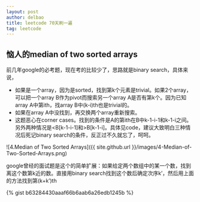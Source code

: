 ```yaml
---
layout: post
author: delbao
title: leetcode 70天刷一遍
tag: leetcode
---
```


## 恼人的median of two sorted arrays

前几年google的必考题，现在考的比较少了，思路就是binary search，具体来说，

* 如果是一个array，因为是sorted，找到第k个元素是trivial。如果2个array，可以把一个array B作为pivot而搜索另一个array A是否有第k个。因为已知array A中第ith，找array B中(k-i)th也是trivial的。
* 如果在array A中没找到，再交换两个array重新搜索。
* 这题恶心在corner cases。找到的条件是A的第ith在B中k-1-i-1和k-1-i之间。另外两种情况是<B[k-1-i-1]和>B[k-1-i]。具体见code，建议大致明白三种情况后死记binary search的条件，反正过不久就忘了，呵呵。

![4.Median of Two Sorted Arrays]({{ site.github.url }}/images/4-Median-of-Two-Sorted-Arrays.png)

google曾经的面试题是这个的简单扩展：如果给定两个数组中的某一个数，找到离这个数第k近的数。直接用binary search找到这个数后确定次序k’，然后用上面的方法找到第(k+k’)th

{% gist b63284430aaaf66b6aab6a26edb1245b %}

